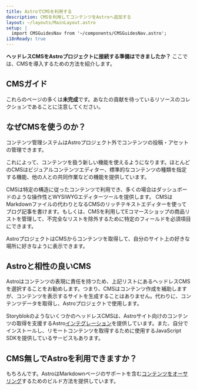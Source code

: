 ```yaml
---
title: AstroでCMSを利用する
description: CMSを利用してコンテンツをAstroへ追加する
layout: ~/layouts/MainLayout.astro
setup: |
  import CMSGuidesNav from '~/components/CMSGuidesNav.astro';
i18nReady: true
---
```


**ヘッドレスCMSをAstroプロジェクトに接続する準備はできましたか？** ここでは、CMSを導入するための方法を紹介します。

## CMSガイド

<CMSGuidesNav />

これらのページの多くは**未完成**です。あなたの貢献を待っているリソースのコレクションであることに注意してください。

## なぜCMSを使うのか？

コンテンツ管理システムはAstroプロジェクト外でコンテンツの投稿・アセットの管理できます。

これによって、コンテンツを扱う新しい機能を使えるようになります。ほとんどのCMSはビジュアルコンテンツエディター、標準的なコンテンツの種類を指定する機能、他の人との共同作業などの機能を提供しています。

CMSは特定の構造に従ったコンテンツで利用でき、多くの場合はダッシュボードのような操作性とWYSIWYGエディターツールを提供します。
CMSはMarkdownファイルの代わりとなるCMSのリッチテキストエディターを使ってブログ記事を書けます。もしくは、CMSを利用してEコマースショップの商品リストを管理して、不完全なリストを除外するために特定のフィールドを必須項目にできます。

AstroプロジェクトはCMSからコンテンツを取得して、自分のサイト上の好きな場所に好きなように表示できます。

## Astroと相性の良いCMS

Astroはコンテンツの表現に責任を持つため、上記リストにあるヘッドレスCMSを選択することをお勧めします。つまり、CMSはコンテンツ作成を補助しますが、コンテンツを表示するサイトを生成することはありません。代わりに、コンテンツデータを取得し、Astroプロジェクトで使用します。

StoryblokのようないくつかのヘッドレスCMSは、Astroサイト向けのコンテンツの取得を支援するAstro[インテグレーション](/ja/guides/integrations-guide/)を提供しています。また、自分でインストールし、リモートコンテンツを取得するために使用するJavaScript SDKを提供しているサービスもあります。

## CMS無しでAstroを利用できますか？

もちろんです。AstroはMarkdownページのサポートを含む[コンテンツをオーサリング](/ja/guides/content/)するためのビルド方法を提供しています。
